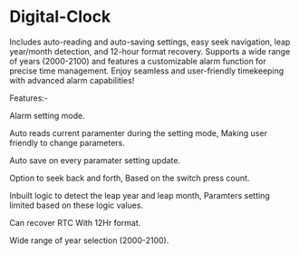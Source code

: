 # Digital-Clock

Includes auto-reading and auto-saving settings, easy seek navigation, leap year/month detection, and 12-hour format recovery. Supports a wide range of years (2000-2100) and features a customizable alarm function for precise time management. Enjoy seamless and user-friendly timekeeping with advanced alarm capabilities!

Features:-

Alarm setting mode.

Auto reads current paramenter during the setting mode, Making user friendly to change parameters.

Auto save on every paramater setting update.

Option to seek back and forth, Based on the switch press count.

Inbuilt logic to detect the leap year and leap month, Paramters setting limited based on these logic values.

Can recover RTC With 12Hr format.

Wide range of year selection (2000-2100).

